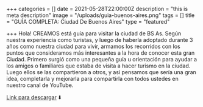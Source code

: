+++
categories = []
date = 2021-05-28T22:00:00Z
description = "this is meta description"
image = "/uploads/guia-buenos-aires.png"
tags = []
title = "GUÍA COMPLETA: Ciudad De Buenos Aires"
type = "featured"

+++
Hola! CREAMOS está guía para visitar la ciudad de BS As. Según nuestra experiencia como turistas, y luego de haberla adoptado durante 3 años como nuestra ciudad para vivir, armamos los recorridos con los puntos que consideramos más interesantes a la hora de conocer esta gran Ciudad. Primero surgió como una pequeña guía u orientación para ayudar a los amigos o familiares que estaba de visita a hacer turismo en la ciudad. Luego ellos se las compartieron a otros, y así pensamos que sería una gran idea, completarla y mejorarla para compartirla con todos ustedes en nuestro canal de YouTube.

[Link para descargar](https://www.toneden.io/vive-simple/post/gu-a-completa-ciudad-de-buenos-aires-pdf) ⬇️